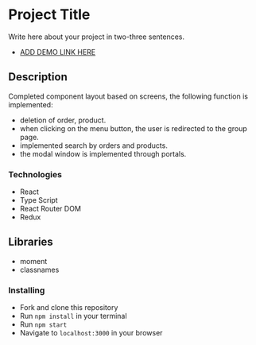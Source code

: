 # Project Title

Write here about your project in two-three sentences.
- [ADD DEMO LINK HERE](https://borys-andrew.github.io/test_dZENcode/)

## Description

Completed component layout based on screens,
the following function is implemented:
- deletion of order, product.
- when clicking on the menu button, the user is redirected to the group page.
- implemented search by orders and products.
- the modal window is implemented through portals.

### Technologies
* React
* Type Script
* React Router DOM
* Redux

## Libraries
* moment
* classnames

### Installing
* Fork and clone this repository
* Run `npm install` in your terminal
* Run `npm start`
* Navigate to `localhost:3000` in your browser

